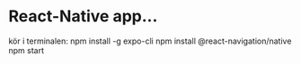 # React-Native app...

kör i terminalen: 
npm install -g expo-cli
npm install @react-navigation/native
npm start

